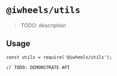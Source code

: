 # `@iwheels/utils`

> TODO: description

## Usage

```
const utils = require('@iwheels/utils');

// TODO: DEMONSTRATE API
```
